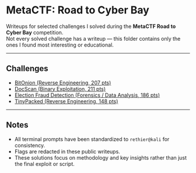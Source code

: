 # MetaCTF: Road to Cyber Bay

Writeups for selected challenges I solved during the **MetaCTF Road to Cyber Bay** competition.  
Not every solved challenge has a writeup — this folder contains only the ones I found most interesting or educational.

---

## Challenges

- [BitOnion (Reverse Engineering, 207 pts)](bitonion_revised.md)  
- [DocScan (Binary Exploitation, 211 pts)](docscan_revised.md)  
- [Election Fraud Detection (Forensics / Data Analysis, 186 pts)](election_revised.md)  
- [TinyPacked (Reverse Engineering, 148 pts)](tinypacked_revised.md)  

---

## Notes
- All terminal prompts have been standardized to `rethier@kali` for consistency.  
- Flags are redacted in these public writeups.  
- These solutions focus on methodology and key insights rather than just the final exploit or script.  

